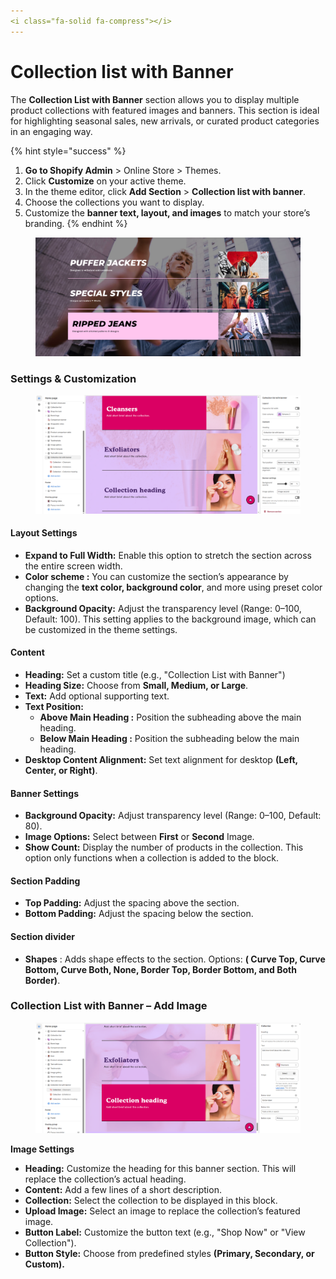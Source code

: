 ```yaml
---
<i class="fa-solid fa-compress"></i>
---
```


# Collection list with Banner

The **Collection List with Banner** section allows you to display multiple product collections with featured images and banners. This section is ideal for highlighting seasonal sales, new arrivals, or curated product categories in an engaging way.

{% hint style="success" %}
1. **Go to Shopify Admin** > Online Store > Themes.
2. Click **Customize** on your active theme.
3. In the theme editor, click **Add Section** > **Collection list with banner**.
4. Choose the collections you want to display.
5. Customize the **banner text, layout, and images** to match your store’s branding.
{% endhint %}

<figure><img src="../.gitbook/assets/list-with-banner.png" alt=""><figcaption></figcaption></figure>

### **Settings & Customization**

<figure><img src="../.gitbook/assets/collection-list-with-banner.png" alt=""><figcaption></figcaption></figure>

#### **Layout Settings**

* **Expand to Full Width:** Enable this option to stretch the section across the entire screen width.
* **Color scheme :** You can customize the section’s appearance by changing the **text color, background color**, and more using preset color options.
* **Background Opacity:** Adjust the transparency level (Range: 0–100, Default: 100). This setting applies to the background image, which can be customized in the theme settings.

#### **Content**&#x20;

* **Heading:** Set a custom title (e.g., "Collection List with Banner")
* **Heading Size:** Choose from **Small, Medium, or Large**.
* **Text:** Add optional supporting text.
* **Text Position:**
  * **Above Main Heading :** Position the subheading above the main heading.
  * **Below Main Heading :** Position the subheading below the main heading.
* **Desktop Content Alignment:** Set text alignment for desktop **(Left, Center, or Right)**.

#### **Banner Settings**

* **Background Opacity:** Adjust transparency level (Range: 0–100, Default: 80).
* **Image Options:** Select between **First** or **Second** Image.
* **Show Count:** Display the number of products in the collection. This option only functions when a collection is added to the block.

#### **Section Padding**

* **Top Padding:** Adjust the spacing above the section.
* **Bottom Padding:** Adjust the spacing below the section.

#### Section divider

* **Shapes** : Adds shape effects to the section. Options: **( Curve Top, Curve Bottom, Curve Both, None, Border Top, Border Bottom, and Both Border)**.

### **Collection List with Banner – Add Image**

<figure><img src="../.gitbook/assets/list-with.png" alt=""><figcaption></figcaption></figure>

**Image Settings**

* **Heading:** Customize the heading for this banner section. This will replace the collection’s actual heading.
* **Content:** Add a few lines of a short description.
* **Collection:** Select the collection to be displayed in this block.
* **Upload Image:** Select an image to replace the collection’s featured image.
* **Button Label:** Customize the button text (e.g., "Shop Now" or "View Collection").
* **Button Style:** Choose from predefined styles **(Primary, Secondary, or Custom).**

